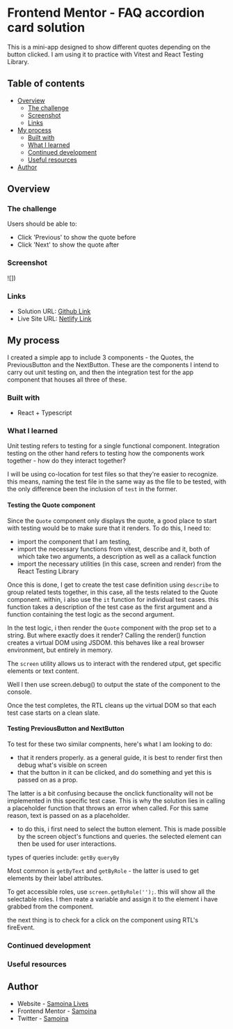 # Frontend Mentor - FAQ accordion card solution

This is a mini-app designed to show different quotes depending on the button clicked. I am using it to practice with Vitest and React Testing Library.

## Table of contents

- [Overview](#overview)
  - [The challenge](#the-challenge)
  - [Screenshot](#screenshot)
  - [Links](#links)
- [My process](#my-process)
  - [Built with](#built-with)
  - [What I learned](#what-i-learned)
  - [Continued development](#continued-development)
  - [Useful resources](#useful-resources)
- [Author](#author)

## Overview

### The challenge

Users should be able to:

- Click 'Previous' to show the quote before
- Click 'Next' to show the quote after

### Screenshot

![])

### Links

- Solution URL: [Github Link](https://github.com/samoina/quotes-app-reacttesting)
- Live Site URL: [Netlify Link]()

## My process

I created a simple app to include 3 components - the Quotes, the PreviousButton and the NextButton. These are the components I intend to carry out unit testing on, and then the integration test for the app component that houses all three of these.

### Built with

- React + Typescript

### What I learned

Unit testing refers to testing for a single functional component. Integration testing on the other hand refers to testing how the components work together - how do they interact together?

I will be using co-location for test files so that they're easier to recognize. this means, naming the test file in the same way as the file to be tested, with the only difference been the inclusion of `test` in the former.

#### Testing the Quote component

Since the `Quote` component only displays the quote, a good place to start with testing would be to make sure that it renders. To do this, I need to:

- import the component that I am testing,
- import the necessary functions from vitest, describe and it, both of which take two arguments, a description as well as a callack function
- import the necessary utilities (in this case, screen and render) from the React Testing Library

Once this is done, I get to create the test case definition using `describe` to group related tests together, in this case, all the tests related to the Quote component.
within, i also use the `it` function for individual test cases. this function takes a description of the test case as the first argument and a function containing the test logic as the second argument.

In the test logic, i then render the `Quote` component with the prop set to a string. But where exactly does it render? Calling the render() function creates a virtual DOM using JSDOM. this behaves like a real browser environment, but entirely in memory.

The `screen` utility allows us to interact with the rendered utput, get specific elements or text content.

Well I then use screen.debug() to output the state of the component to the console.

Once the test completes, the RTL cleans up the virtual DOM so that each test case starts on a clean slate.

#### Testing PreviousButton and NextButton

To test for these two similar compnents, here's what I am looking to do:

- that it renders properly. as a general guide, it is best to render first then debug what's visible on screen
- that the button in it can be clicked, and do something and yet this is passed on as a prop.

The latter is a bit confusing because the onclick functionality will not be implemented in this specific test case. This is why the solution lies in calling a placeholder function that throws an error when called. For this same reason, text is passed on as a placeholder.

- to do this, i first need to select the button element. This is made possible by the screen object's functions and queries. the selected element can then be used for user interactions.

types of queries include: `getBy` `queryBy`

Most common is `getByText` and `getByRole` - the latter is used to get elements by their label attributes.

To get accessible roles, use `screen.getByRole('');`. this will show all the selectable roles. I then reate a variable and assign it to the element i have grabbed from the component.

the next thing is to check for a click on the component using RTL's fireEvent. 

### Continued development

### Useful resources

## Author

- Website - [Samoina Lives](https://samoinalives.wordpress.com/)
- Frontend Mentor - [Samoina](https://www.frontendmentor.io/profile/samoina)
- Twitter - [Samoina](https://www.twitter.com/samoina)
